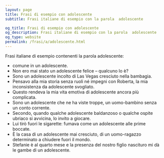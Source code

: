 ```yaml
---
layout: page
title: Frasi di esempio con adolescente 
subtitle: Frasi italiane di esempio con la parola  adolescente

og_title: Frasi di esempio con adolescente 
og_description: Frasi italiane di esempio con la parola  adolescente
og_type: website
permalink: /frasi/a/adolescente.html
---
```


Frasi italiane di esempio contenenti la parola adolescente:


- comune in un adolescente.
- Non ero mai stato un adolescente felice – qualcuno lo è?
- Sono un adolescente incolto di Las Vegas cresciuto nella bambagia.
- Pensavo alla mia storia senza ruoli né impegni con Roberta, la mia inconsistenza da adolescente svogliato.
- Questo rendeva la mia vita emotiva di adolescente ancora più complicata.
- Sono un adolescente che ne ha viste troppe, un uomo-bambino senza un conto corrente.
- Secondo, quando qualche adolescente baldanzoso o qualche ospite ubriaco si avvicina, lo invito a giocare.
- Lui tirò fuori le sigarette: fumava come un adolescente alle prime boccate.
- È la casa di un adolescente mai cresciuto, di un uomo-ragazzo determinato a chiudere fuori il mondo.
- Stefanie è al quarto mese e la presenza del nostro figlio nascituro mi dà le gambe di un adolescente.
